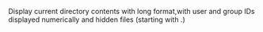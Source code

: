Display current directory contents with long format,with user and group IDs displayed numerically and  hidden files (starting with .)
